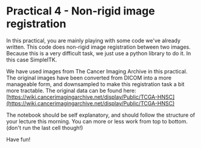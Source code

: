 # Practical 4 - Non-rigid image registration

In this practical, you are mainly playing with some code we've already written. This code does non-rigid image registration between 
two images. Because this is a very difficult task, we just use a python library to do it. In this case SimpleITK.

We have used images from The Cancer Imaging Archive in this practical. The original images have been converted from DICOM into a more manageable form, and downsampled to make this registration task a bit more tractable. The original data can be found here:  [https://wiki.cancerimagingarchive.net/display/Public/TCGA-HNSC](https://wiki.cancerimagingarchive.net/display/Public/TCGA-HNSC)

The notebook should be self explanatory, and should follow the structure of your lecture this morning. You can more or less work from 
top to  bottom. (don't run the last cell though!)

Have fun!
